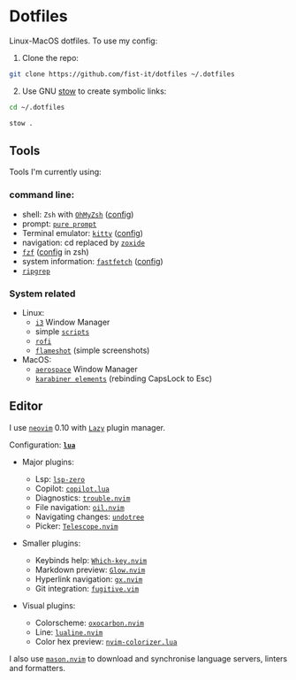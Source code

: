 # Dotfiles 

Linux-MacOS dotfiles.
To use my config:

1. Clone the repo:
``` bash
git clone https://github.com/fist-it/dotfiles ~/.dotfiles
```

2. Use GNU [stow](https://www.gnu.org/software/stow/) to create symbolic links:
``` bash
cd ~/.dotfiles

stow .
```

## Tools

Tools I'm currently using:

### command line:

- shell: `Zsh` with [``OhMyZsh``](https://ohmyz.sh/)  ([config](.zshrc))
- prompt: [`pure prompt`](https://github.com/sindresorhus/pure)
- Terminal emulator: [`kitty`](https://sw.kovidgoyal.net/kitty/) ([config](.config/kitty/kitty.conf))
- navigation: cd replaced by [`zoxide`](https://github.com/ajeetdsouza/zoxide)
- [`fzf`](https://github.com/junegunn/fzf) ([config](.zshrc#L139) in
  zsh)
- system information: [`fastfetch`](https://github.com/fastfetch-cli/fastfetch)
([config](.config/fastfetch/config.jsonc))
- [`ripgrep`](https://github.com/BurntSushi/ripgrep)

### System related

- Linux:
    - [`i3`](https://i3wm.org/) Window Manager
    - simple [`scripts`](.config/scripts/)
    - [`rofi`](https://github.com/davatorium/rofi)
    - [`flameshot`](https://flameshot.org/) (simple screenshots)
- MacOS:
    - [`aerospace`](https://github.com/nikitabobko/AeroSpace) Window Manager
    - [`karabiner elements`](https://karabiner-elements.pqrs.org/) (rebinding
      CapsLock to Esc)

## Editor

I use [`neovim`](https://github.com/neovim/neovim) 0.10 with [`Lazy`](https://github.com/folke/lazy.nvim)
plugin manager.

Configuration: **[`lua`](.config/nvim/)**

- Major plugins:
    - Lsp: [`lsp-zero`](https://github.com/VonHeikemen/lsp-zero.nvim)
    - Copilot: [`copilot.lua`](https://github.com/zbirenbaum/copilot.lua)
    - Diagnostics: [`trouble.nvim`](https://github.com/folke/trouble.nvim)
    - File navigation: [`oil.nvim`](https://github.com/stevearc/oil.nvim)
    - Navigating changes: [`undotree`](https://github.com/mbbill/undotree)
    - Picker: [`Telescope.nvim`](https://github.com/nvim-telescope/telescope.nvim)

- Smaller plugins:
    - Keybinds help: [`Which-key.nvim`](https://github.com/folke/which-key.nvim)
    - Markdown preview: [`Glow.nvim`](https://github.com/ellisonleao/glow.nvim)
    - Hyperlink navigation: [`gx.nvim`](https://github.com/chrishrb/gx.nvim)
    - Git integration: [`fugitive.vim`](https://github.com/tpope/vim-fugitive)

- Visual plugins:
    - Colorscheme: [`oxocarbon.nvim`](https://github.com/nyoom-engineering/oxocarbon.nvim)
    - Line: [`lualine.nvim`](https://github.com/nvim-lualine/lualine.nvim)
    - Color hex preview: [`nvim-colorizer.lua`](https://github.com/norcalli/nvim-colorizer.lua)

I also use [`mason.nvim`](https://github.com/williamboman/mason.nvim) to download
and synchronise language servers, linters and formatters.

